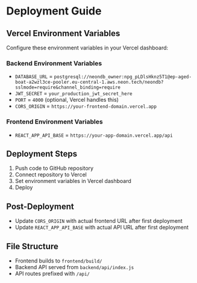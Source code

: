 # Deployment Guide

## Vercel Environment Variables

Configure these environment variables in your Vercel dashboard:

### Backend Environment Variables
- `DATABASE_URL` = `postgresql://neondb_owner:npg_pLDlsHknz5T1@ep-aged-boat-a2wzl3ce-pooler.eu-central-1.aws.neon.tech/neondb?sslmode=require&channel_binding=require`
- `JWT_SECRET` = `your_production_jwt_secret_here`
- `PORT` = `4000` (optional, Vercel handles this)
- `CORS_ORIGIN` = `https://your-frontend-domain.vercel.app`

### Frontend Environment Variables
- `REACT_APP_API_BASE` = `https://your-app-domain.vercel.app/api`

## Deployment Steps

1. Push code to GitHub repository
2. Connect repository to Vercel
3. Set environment variables in Vercel dashboard
4. Deploy

## Post-Deployment

- Update `CORS_ORIGIN` with actual frontend URL after first deployment
- Update `REACT_APP_API_BASE` with actual API URL after first deployment

## File Structure
- Frontend builds to `frontend/build/`
- Backend API served from `backend/api/index.js`
- API routes prefixed with `/api/`